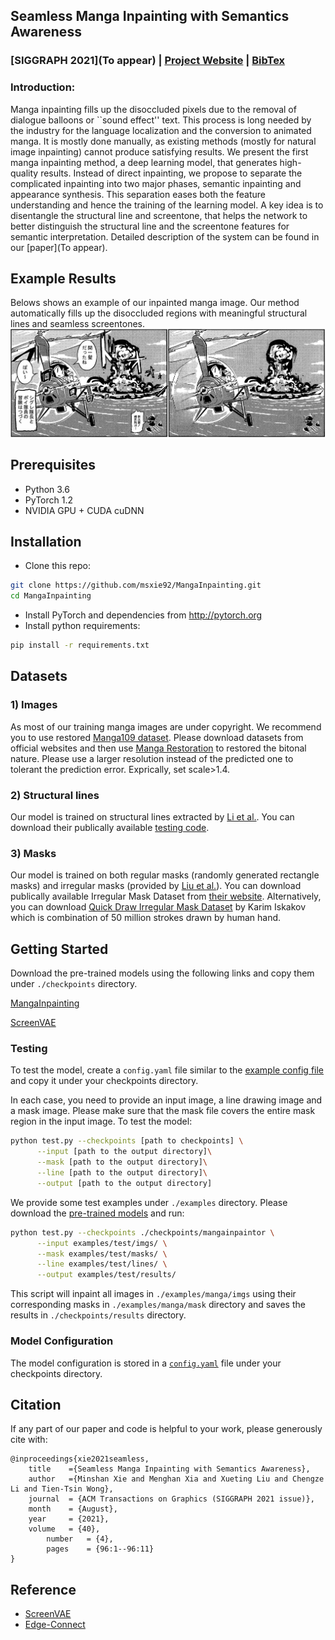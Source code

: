 ## Seamless Manga Inpainting with Semantics Awareness
### [SIGGRAPH 2021](To appear) | [Project Website](https://www.cse.cuhk.edu.hk/~ttwong/papers/mangainpaint/mangainpaint.html) | [BibTex](#citation)

### Introduction:
Manga inpainting fills up the disoccluded pixels due to the removal of dialogue balloons or ``sound effect'' text. This process is long needed by the industry  for the language localization  and the conversion to animated manga. It is mostly done manually, as existing methods (mostly for natural image inpainting) cannot produce satisfying results. 
We present the first manga inpainting method, a deep learning model, that generates high-quality results. Instead of direct inpainting, we propose to separate the complicated inpainting into two major phases, semantic inpainting and appearance synthesis. This separation eases both the feature  understanding and  hence the training of the learning model. A key idea is to disentangle the structural line and screentone, that helps the network to better distinguish the structural line and the screentone features for semantic interpretation. 
Detailed description of the system can be found in our [paper](To appear).

<!-- ------------------------------------------------------------------------------ -->
## Example Results 
Belows shows an example of our inpainted manga image. Our method automatically fills up the disoccluded regions with meaningful structural lines and seamless screentones.
![Example](examples/shegreat_0020.jpg)

<!-- ------------------------------------------------------------------------------ -->
## Prerequisites
- Python 3.6
- PyTorch 1.2
- NVIDIA GPU + CUDA cuDNN

<!-- ------------------------------------------------------------------------------ -->
## Installation
- Clone this repo:
```bash
git clone https://github.com/msxie92/MangaInpainting.git
cd MangaInpainting
```
- Install PyTorch and dependencies from http://pytorch.org
- Install python requirements:
```bash
pip install -r requirements.txt
```

## Datasets
### 1) Images
As most of our training manga images are under copyright. We recommend you to use restored [Manga109 dataset](http://www.manga109.org/en/). 
Please download datasets from official websites and then use [Manga Restoration](https://github.com/msxie92/MangaRestoration) to restored the bitonal nature. 
Please use a larger resolution instead of the predicted one to tolerant the prediction error. Exprically, set scale>1.4. 

### 2) Structural lines
Our model is trained on structural lines extracted by [Li et al.](https://www.cse.cuhk.edu.hk/~ttwong/papers/linelearn/linelearn.html). You can download their publically available [testing code](https://github.com/ljsabc/MangaLineExtraction).

### 3) Masks
Our model is trained on both regular masks (randomly generated rectangle masks) and irregular masks (provided by [Liu et al.](https://arxiv.org/abs/1804.07723)). You can download publically available Irregular Mask Dataset from [their website](http://masc.cs.gmu.edu/wiki/partialconv).
Alternatively, you can download [Quick Draw Irregular Mask Dataset](https://github.com/karfly/qd-imd) by Karim Iskakov which is combination of 50 million strokes drawn by human hand.

## Getting Started
Download the pre-trained models using the following links and copy them under `./checkpoints` directory.

[MangaInpainting](https://drive.google.com/file/d/1YeVwaNfchLhy3lAA7jOLBP-W23onjy8S/view?usp=sharing)

[ScreenVAE](https://drive.google.com/file/d/1QaXqR4KWl_lxntSy32QpQpXb-1-EP7_L/view)

### Testing
To test the model, create a `config.yaml` file similar to the [example config file](config.yml.example) and copy it under your checkpoints directory. 

In each case, you need to provide an input image, a line drawing image and a mask image. Please make sure that the mask file covers the entire mask region in the input image. To test the model:
```bash
python test.py --checkpoints [path to checkpoints] \
      --input [path to the output directory]\
      --mask [path to the output directory]\
      --line [path to the output directory]\
      --output [path to the output directory]
```

We provide some test examples under `./examples` directory. Please download the [pre-trained models](#getting-started) and run:
```bash
python test.py --checkpoints ./checkpoints/mangainpaintor \
      --input examples/test/imgs/ \
      --mask examples/test/masks/ \
      --line examples/test/lines/ \
      --output examples/test/results/
```
This script will inpaint all images in `./examples/manga/imgs` using their corresponding masks in `./examples/manga/mask` directory and saves the results in `./checkpoints/results` directory. 

### Model Configuration
The model configuration is stored in a [`config.yaml`](config.yml.example) file under your checkpoints directory. 

## Citation
If any part of our paper and code is helpful to your work, please generously cite with:

```
@inproceedings{xie2021seamless,
	title    ={Seamless Manga Inpainting with Semantics Awareness},
	author   ={Minshan Xie and Menghan Xia and Xueting Liu and Chengze Li and Tien-Tsin Wong},
	journal  = {ACM Transactions on Graphics (SIGGRAPH 2021 issue)},
	month    = {August},
	year     = {2021},
	volume   = {40},
        number   = {4},
        pages    = {96:1--96:11}
}
```

## Reference
- [ScreenVAE](https://github.com/msxie92/ScreenStyle)
- [Edge-Connect](https://github.com/knazeri/edge-connect)
